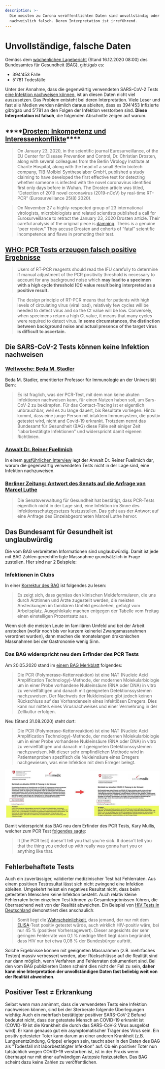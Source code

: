 ```yaml
---
description: >-
  Die meisten zu Corona veröffentlichten Daten sind unvollständig oder sogar
  nachweislich falsch. Deren Interpretation ist irreführend.
---
```


# Unvollständige, falsche Daten

Gemäss dem [wöchenlichen Lagebericht](https://www.bag.admin.ch/dam/bag/de/dokumente/mt/k-und-i/aktuelle-ausbrueche-pandemien/2019-nCoV/covid-19-woechentlicher-lagebericht.pdf.download.pdf/BAG_COVID-19_Woechentliche_Lage.pdf) \(Stand 16.12.2020 08:00\) des Bundesamtes für Gesundheit \(BAG\), gibt/gab es:

* 394'453 Fälle
* 5'781 Todesfälle

Unter der Annahme, dass die gegenwärtig verwendeten SARS-CoV-2 Tests [eine Infektion nachweisen können,](unvollstaendige-daten.md#die-sars-cov-2-tests-koennen-keine-infektion-nachweisen) ist an diesen Daten nicht viel auszusetzen. Das Problem entsteht bei deren Interpretation. Viele Leser und fast alle Medien werden nämlich daraus ableiten, dass es 394'453 Infizierte gibt/gab und 5'781 an den Folgen der Infektion verstorben sind. **Diese Interpretation ist falsch**, die folgenden Abschnitte zeigen auf warum.

## \*\*\*\*[**Drosten: Inkompetenz und Interessenkonflikte**](https://journal-neo.org/2020/12/10/coronavirus-scandal-breaking-in-merkel-s-germany-2/)\*\*\*\*

> On January 23, 2020, in the scientific journal Eurosurveillance, of the EU Center for Disease Prevention and Control, Dr. Christian Drosten, along with several colleagues from the Berlin Virology Institute at Charite Hospital, along with the head of a small Berlin biotech company, TIB Molbiol Syntheselabor GmbH, published a study claiming to have developed the first effective test for detecting whether someone is infected with the novel coronavirus identified first only days before in Wuhan. The Drosten article was titled, “Detection of 2019 novel coronavirus \(2019-nCoV\) by real-time RT-PCR” \(Eurosurveillance 25\(8\) 2020\).

> On November 27 a highly-respected group of 23 international virologists, microbiologists and related scientists published a call for Eurosurveillance to retract the January 23, 2020 Drosten article. Their careful analysis of the original piece is [damning](https://cormandrostenreview.com/report/). Theirs is a genuine “peer review.” They accuse Drosten and cohorts of “fatal” scientific incompetence and flaws in promoting their test.

## [WHO: PCR Tests erzeugen falsch positive Ergebnisse](https://www.zerohedge.com/medical/who-finally-admits-pcr-tests-create-false-positives)

> Users of RT-PCR reagents should read the IFU carefully to determine if manual adjustment of the PCR positivity threshold is necessary to account for any background noise which **may lead to a specimen with a high cycle threshold \(Ct\) value result being interpreted as a positive result.**

> The design principle of RT-PCR means that for patients with high levels of circulating virus \(viral load\), relatively few cycles will be needed to detect virus and so the Ct value will be low. Conversely, when specimens return a high Ct value, it means that many cycles were required to detect virus. **In some circumstances, the distinction between background noise and actual presence of the target virus is difficult to ascertain.**

## Die SARS-CoV-2 Tests können keine Infektion nachweisen

### [Weltwoche: Beda M. Stadler](https://www.weltwoche.ch/ausgaben/2020-36/diese-woche/masken-der-angst-die-weltwoche-ausgabe-36-2020.html)

Beda M. Stadler, emeritierter Professor für Immunologie an der Universität Bern:

> Es ist fraglich, was der PCR-Test, mit dem man keine akuten Infektionen nachweisen kann, für einen Nutzen haben soll, um Sars-CoV-2 zu bekämpfen. Für das Contact-Tracing ist er eigentlich unbrauchbar, weil es zu lange dauert, bis Resultate vorliegen. Hinzu kommt, dass eine junge Person mit intaktem Immunsystem, die positiv getestet wird, nicht and Covid-19 erkrankt. Trotzdem nennt das Bundesamt für Gesundheit \(BAG\) diese Fälle seit einiger Zeit "laborbestätigte Infektionen" und widerspricht damit eigenen Richtlinien.

### [Anwalt Dr. Reiner Fuellmich](https://www.youtube.com/watch?v=gvB0vuM5bek)

In einem [ausführlichen Interview](https://www.youtube.com/watch?v=gvB0vuM5bek) legt der Anwalt Dr. Reiner Fuellmich dar, warum die gegenwärtig verwendeten Tests nicht in der Lage sind, eine Infektion nachzuweisen.

### [Berliner Zeitung: Antwort des Senats auf die Anfrage von Marcel Luthe](https://www.berliner-zeitung.de/news/berliner-oppositionspolitiker-bezweifelt-sinn-von-pcr-tests-li.117128)

> Die Senatsverwaltung für Gesundheit hat bestätigt, dass PCR-Tests eigentlich nicht in der Lage sind, eine Infektion im Sinne des Infektionsschutzgesetzes festzustellen. Das geht aus der Antwort auf eine Anfrage des Einzelabgeordneten Marcel Luthe hervor.

## Das Bundesamt für Gesundheit ist unglaubwürdig

Die vom BAG verbreiteten Informationen sind unglaubwürdig. Damit ist jede mit BAG Zahlen gerechtfertigte Massnahme grundsätzlich in Frage zustellen. Hier sind nur 2 Beispiele:

### Infektionen in Clubs

In einer [Korrektur des BAG](https://www.bag.admin.ch/bag/de/home/das-bag/aktuell/news/news-02-08-2020.html) ist folgendes zu lesen:

> Es zeigt sich, dass gemäss den klinischen Meldeformularen, die uns durch Ärztinnen und Ärzte zugestellt werden, die meisten Ansteckungen im familiären Umfeld geschehen, gefolgt vom Arbeitsplatz. Ausgehlokale machen entgegen der Tabelle vom Freitag einen einstelligen Prozentsatz aus.

Wenn sich die meisten Leute im familiären Umfeld und bei der Arbeit anstecken \(wofür noch bis vor kurzem keinerlei Zwangsmassnahmen verordnet wurden\), dann machen die monatelangen drakonischen Massnahmen bei der Gastronomie wenig Sinn.

### Das BAG widerspricht neu dem Erfinder des PCR Tests

Am 20.05.2020 stand im [einem BAG Merkblatt](https://www.bag.admin.ch/dam/bag/de/dokumente/mt/k-und-i/aktuelle-ausbrueche-pandemien/2019-nCoV/merkblatt-swissmedic-covid-19-testung.pdf.download.pdf/Merkblatt_zur_aktuellen_COVID-19_Testung_in_der_Schweiz_Swissmedic_BAG.pdf) folgendes:

> Die PCR \(Polymerase-Kettenreaktion\) ist eine NAT \(Nucleic Acid Amplification Technology\)-Methode, der modernen Molekularbiologie um in einer Probe vorhandene Nukleinsäure \(RNA oder DNA\) in vitro zu vervielfältigen und danach mit geeigneten Detektionssystemen nachzuweisen. Der Nachweis der Nukleinsäure gibt jedoch keinen Rückschluss auf das Vorhandensein eines infektiösen Erregers. Dies kann nur mittels eines Virusnachweises und einer Vermehrung in der Zellkultur erfolgen.

Neu \(Stand 31.08.2020\) steht dort:

> Die PCR \(Polymerase-Kettenreaktion\) ist eine NAT \(Nucleic Acid Amplification Technology\)-Methode, der modernen Molekularbiologie um in einer Probe vorhandene Nukleinsäure \(RNA oder DNA\) in vitro zu vervielfältigen und danach mit geeigneten Detektionssystemen nachzuweisen. Mit dieser sehr empfindlichen Methode wird in Patientenproben spezifisch die Nukleinsäure eines Erregers nachgewiesen, was eine Infektion mit dem Erreger belegt.

![](../.gitbook/assets/photo_2020-09-02_08-53-16.jpg)

Damit widerspricht das BAG neu dem Erfinder des PCR Tests, Kary Mullis, welcher zum PCR Test [folgendes sagte](https://www.bitchute.com/video/9agbhtUMGeV3/):

> It \[the PCR test\] doesn't tell you that you're sick. It doesn't tell you that the thing you ended up with really was gonna hurt you or anything like that.

## Fehlerbehaftete Tests

Auch ein zuverlässiger, validierter medizinischer Test hat Fehlerraten. Aus einem positiven Testresultat lässt sich nicht zwingend eine Infektion ableiten. Umgekehrt heisst ein negatives Resultat nicht, dass beim getesteten Menschen keine Infektion besteht. Auch relativ kleine Fehlerraten beim einzelnen Test können zu Gesamtergebnissen führen, die überraschend weit von der Realität abweichen. Ein Beispiel von [HIV Tests in Deutschland](https://de.wikipedia.org/wiki/Beurteilung_eines_bin%C3%A4ren_Klassifikators#HIV_in_der_BRD) demonstriert dies anschaulich:

> Somit liegt die [Wahrscheinlichkeit](https://de.wikipedia.org/wiki/Wahrscheinlichkeit), dass jemand, der nur mit dem [ELISA](https://de.wikipedia.org/wiki/Enzyme-linked_Immunosorbent_Assay)-Test positiv getestet würde, auch wirklich HIV-positiv wäre, bei nur 45 % \(positiver Vorhersagewert\). Dieser angesichts der sehr geringen Fehlerrate von 0,1 % niedrige Wert liegt darin begründet, dass HIV nur bei etwa 0,08 % der Bundesbürger auftritt.

Solche Ergebnisse können mit geeigneten Massnahmen \(z.B. mehrfaches Testen\) massiv verbessert werden, aber Rückschlüsse auf die Realität sind nur dann möglich, wenn Verfahren und Fehlerraten dokumentiert sind. Bei den vom BAG publizierten Daten scheint dies nicht der Fall zu sein, **daher kann eine Interpretation der unvollständigen Daten fast beliebig weit von der Realität abweichen.**

## **Positiver Test** ≠ **Erkrankung**

Selbst wenn man annimmt, dass die verwendeten Tests eine Infektion nachweisen können, sind bei der Sterberate folgende Überlegungen wichtig: Auch ein mehrfach bestätigter positiver SARS-CoV-2 Befund bedeutet nicht, dass der getestete Mensch an COVID-19 erkrankt ist \(COVID-19 ist die Krankheit die durch das SARS-CoV-2 Virus ausgelöst wird\). Er kann genauso gut ein asymptomatischer Träger des Virus sein. Ein positiv getesteter Toter kann darum an einer anderen Krankheit \(z.B. Lungenentzündung, Grippe\) erlegen sein, taucht aber in den Daten des BAG als "Todesfall mit laborbestätigter Infektion" auf. Ob ein positiver Toter nun tatsächlich wegen COVID-19 verstorben ist, ist in der Praxis wenn überhaupt nur mit einer aufwändigen Autopsie festzustellen. Das BAG scheint dazu keine Zahlen zu veröffentlichen.

